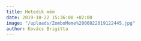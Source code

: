 ```yaml
---
title: Hetedik mém
date: 2019-10-22 15:36:00 +02:00
image: "/uploads/ZomboMeme%2006022019122445.jpg"
author: Kovács Brigitta
---
```


